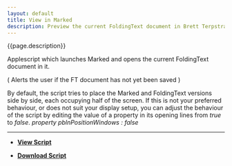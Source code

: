 ```yaml
---
layout: default
title: View in Marked
description: Preview the current FoldingText document in Brett Terpstra's [Marked](http://markedapp.com) 
---
```


{{page.description}}

Applescript which launches Marked and opens the current FoldingText document in it.

( Alerts the user if the FT document has not yet been saved )

By default, the script tries to place the Marked and FoldingText versions side by side, each occupying half of the screen.
If this is not your preferred behaviour, or does not suit your display setup, you can adjust the behaviour of the script by editing the value of a property in its opening lines from *true* to *false*.
*property pblnPositionWindows : false*


***

- [**View Script**](https://github.com/RobTrew/tree-tools/blob/master/FoldingText%20scripts/Decorating%20outlines%20with%20Markdown/ViewInMarked.applescript)
 
- [**Download Script**](https://github.com/RobTrew/tree-tools/blob/master/FoldingText%20scripts/Decorating%20outlines%20with%20Markdown/ViewInMarked.scpt?raw=true)